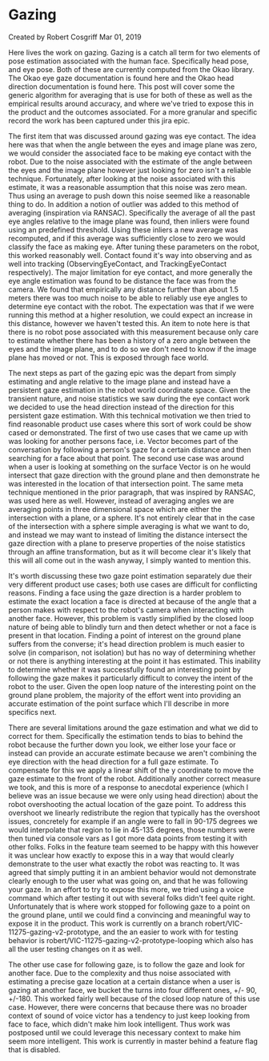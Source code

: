 # Gazing

Created by Robert Cosgriff Mar 01, 2019

Here lives the work on gazing. Gazing is a catch all term for two elements of pose estimation associated with the human face. Specifically head pose, and eye pose. Both of these are currently computed from the Okao library. The Okao eye gaze documentation is found here and the Okao head direction documentation is found here. This post will cover some the generic algorithm for averaging that is use for both of these as well as the empirical results around accuracy, and where we've tried to expose this in the product and the outcomes associated. For a more granular and specific record the work has been captured under this jira epic.



The first item that was discussed around gazing was eye contact. The idea here was that when the angle between the eyes and image plane was zero, we would consider the associated face to be making eye contact with the robot. Due to the noise associated with the estimate of the angle between the eyes and the image plane however just looking for zero isn't a reliable technique. Fortunately, after looking at the noise associated with this estimate, it was a reasonable assumption that this noise was zero mean. Thus using an average to push down this noise seemed like a reasonable thing to do. In addition a notion of outlier was added to this method of averaging (inspiration via RANSAC). Specifically the average of all the past eye angles relative to the image plane was found, then inliers were found using an predefined threshold. Using these inliers a new average was recomputed, and if this average was sufficiently close to zero we would classify the face as making eye. After tuning these parameters on the robot, this worked reasonably well. Contact found it's way into observing and as well into tracking (ObservingEyeContact, and TrackingEyeContact respectively). The major limitation for eye contact, and more generally the eye angle estimation was found to be distance the face was from the camera. We found that empirically any distance further than about 1.5 meters there was too much noise to be able to reliably use eye angles to determine eye contact with the robot. The expectation was that if we were running this method at a higher resolution, we could expect an increase in this distance, however we haven't tested this. An item to note here is that there is no robot pose associated with this measurement because only care to estimate whether there has been a history of a zero angle between the eyes and the image plane, and to do so we don't need to know if the image plane has moved or not. This is exposed through face world.



The next steps as part of the gazing epic was the depart from simply estimating and angle relative to the image plane and instead have a persistent gaze estimation in the robot world coordinate space. Given the transient nature, and noise statistics we saw during the eye contact work we decided to use the head direction instead of the direction for this persistent gaze estimation. With this technical motivation we then tried to find reasonable product use cases where this sort of work could be show cased or demonstrated. The first of two use cases that we came up with was looking for another persons face, i.e. Vector becomes part of the conversation by following a person's gaze for a certain distance and then searching for a face about that point. The second use case was around when a user is looking at something on the surface Vector is on he would intersect that gaze direction with the ground plane and then demonstrate he was interested in the location of that intersection point. The same meta technique mentioned in the prior paragraph, that was inspired by RANSAC, was used here as well. However, instead of averaging angles we are averaging points in three dimensional space which are either the intersection with a plane, or a sphere. It's not entirely clear that in the case of the intersection with a sphere simple averaging is what we want to do, and instead we may want to instead of limiting the distance intersect the gaze direction with a plane to preserve properties of the noise statistics through an affine transformation, but as it will become clear it's likely that this will all come out in the wash anyway, I simply wanted to mention this.



It's worth discussing these two gaze point estimation separately due their very different product use cases; both use cases are difficult for conflicting reasons. Finding a face using the gaze direction is a harder problem to estimate the exact location a face is directed at because of the angle that a person makes with respect to the robot's camera when interacting with another face. However, this problem is vastly simplified by the closed loop nature of being able to blindly turn and then detect whether or not a face is present in that location. Finding a point of interest on the ground plane suffers from the converse; it's head direction problem is much easier to solve (in comparison, not isolation) but has no way of determining whether or not there is anything interesting at the point it has estimated. This inability to determine whether it was successfully found an interesting point by following the gaze makes it particularly difficult to convey the intent of the robot to the user. Given the open loop nature of the interesting point on the ground plane problem, the majority of the effort went into providing an accurate estimation of the point surface which I'll describe in more specifics next.



There are several limitations around the gaze estimation and what we did to correct for them. Specifically the estimation tends to bias to behind the robot because the further down you look, we either lose your face or instead can provide an accurate estimate because we aren't combining the eye direction with the head direction for a full gaze estimate. To compensate for this we apply a linear shift of the y coordinate to move the gaze estimate to the front of the robot. Additionally another correct measure we took, and this is more of a response to anecdotal experience (which I believe was an issue because we were only using head direction) about the robot overshooting the actual location of the gaze point. To address this overshoot we linearly redistribute the region that typically has the overshoot issues, concretely for example if an angle were to fall in 90-175 degrees we would interpolate that region to lie in 45-135 degrees, those numbers were then tuned via console vars as I got more data points from testing it with other folks. Folks in the feature team seemed to be happy with this however it was unclear how exactly to expose this in a way that would clearly demonstrate to the user what exactly the robot was reacting to. It was agreed that simply putting it in an ambient behavior would not demonstrate clearly enough to the user what was going on, and that he was following your gaze. In an effort to try to expose this more, we tried using a voice command which after testing it out with several folks didn't feel quite right. Unfortunately that is where work stopped for following gaze to a point on the ground plane, until we could find a convincing and meaningful way to expose it in the product. This work is currently on a branch robert/VIC-11275-gazing-v2-prototype, and the an easier to work with for testing behavior is robert/VIC-11275-gazing-v2-prototype-looping which also has all the user testing changes on it as well.



The other use case for following gaze, is to follow the gaze and look for another face. Due to the complexity and thus noise associated with estimating a precise gaze location at a certain distance when a user is gazing at another face, we bucket the turns into four different ones, +/- 90, +/-180. This worked fairly well because of the closed loop nature of this use case. However, there were concerns that because there was no broader context of sound of voice victor has a tendency to just keep looking from face to face, which didn't make him look intelligent. Thus work was postposed until we could leverage this necessary context to make him seem more intelligent. This work is currently in master behind a feature flag that is disabled.